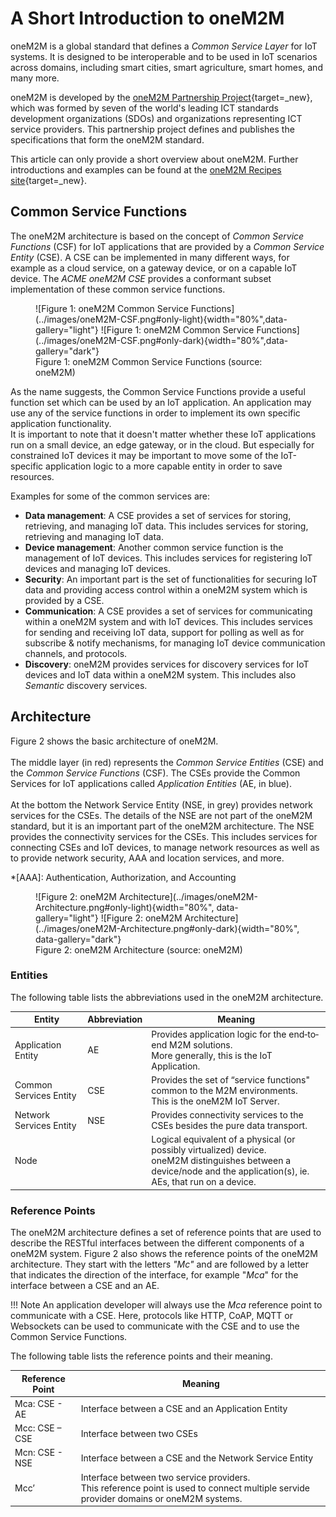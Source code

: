 # A Short Introduction to oneM2M

oneM2M is a global standard that defines a *Common Service Layer* for IoT systems. It is designed to be interoperable and to be used in IoT scenarios across domains, including smart cities, smart agriculture, smart homes, and many more. 

oneM2M is developed by the [oneM2M Partnership Project](https://onem2m.org){target=_new}, which was formed by seven of the world's leading ICT standards development organizations (SDOs) and organizations representing ICT service providers. This partnership project defines and publishes the specifications that form the oneM2M standard.

This article can only provide a short overview about oneM2M. Further introductions and examples can be found at the [oneM2M Recipes site](https://recipes.onem2m.org){target=_new}.

## Common Service Functions

The oneM2M architecture is based on the concept of *Common Service Functions* (CSF) for IoT applications that are provided by a *Common Service Entity* (CSE). A CSE can be implemented in many different ways, for example as a cloud service, on a gateway device, or on a capable IoT device. The *ACME oneM2M CSE* provides a conformant subset implementation of these common service functions.


<figure markdown="1">
![Figure 1: oneM2M Common Service Functions](../images/oneM2M-CSF.png#only-light){width="80%",data-gallery="light"}
![Figure 1: oneM2M Common Service Functions](../images/oneM2M-CSF.png#only-dark){width="80%",data-gallery="dark"}
<figcaption>Figure 1: oneM2M Common Service Functions (source: oneM2M)</figcaption>
</figure>

As the name suggests, the Common Service Functions provide a useful function set which can be used by an IoT application. An application may use any of the service functions in order to implement its own specific application functionality.  
It is important to note that it doesn't matter whether these IoT applications run on a small device, an edge gateway, or in the cloud. But especially for constrained IoT devices it may be important to move some of the IoT-specific application logic to a more capable entity in order to save resources.

Examples for some of the common services are:

* **Data management**: A CSE provides a set of services for storing, retrieving, and managing IoT data. This includes services for storing, retrieving and managing IoT data.
* **Device management**: Another common service function is the management of IoT devices. This includes services for registering IoT devices and managing IoT devices.
* **Security**: An important part is the set of functionalities for securing IoT data and providing access control within a oneM2M system which is provided by a CSE.
* **Communication**: A CSE provides a set of services for communicating within a oneM2M system and with IoT devices. This includes services for sending and receiving IoT data, support for polling as well as for subscribe & notify mechanisms, for managing IoT device communication channels, and protocols.
* **Discovery**: oneM2M provides services for discovery services for IoT devices and IoT data within a oneM2M system. This includes also *Semantic* discovery services. 

## Architecture

<div class="grid" markdown>

Figure 2 shows the basic architecture of oneM2M.  
<br/>
The middle layer (in red) represents the *Common Service Entities* (CSE) and the *Common Service Functions* (CSF). The CSEs provide the Common Services for IoT applications called *Application Entities* (AE, in blue).  
<br/>
At the bottom the Network Service Entity (NSE, in grey) provides network services for the CSEs. The details of the NSE are not part of the oneM2M standard, but it is an important part of the oneM2M architecture. The NSE provides the connectivity services for the CSEs. This includes services for connecting CSEs and IoT devices, to manage network resources as well as to provide network security, AAA and location services, and more.

*[AAA]: Authentication, Authorization, and Accounting

<figure markdown="1">
![Figure 2: oneM2M Architecture](../images/oneM2M-Architecture.png#only-light){width="80%", data-gallery="light"}
![Figure 2: oneM2M Architecture](../images/oneM2M-Architecture.png#only-dark){width="80%", data-gallery="dark"}
<figcaption>Figure 2: oneM2M Architecture (source: oneM2M)</figcaption>
</figure>

</div>


### Entities

The following table lists the abbreviations used in the oneM2M architecture.

| Entity                  | Abbreviation | Meaning                                                                                                                                                                   |
|-------------------------|--------------|---------------------------------------------------------------------------------------------------------------------------------------------------------------------------|
| Application Entity      | AE           | Provides application logic for the end‐to‐end M2M solutions.<br /> More generally, this is the IoT Application.                                                           |
| Common Services Entity  | CSE          | Provides the set of “service functions" common to the M2M environments.<br />This is the oneM2M IoT Server.                                                               |
| Network Services Entity | NSE          | Provides connectivity services to the CSEs besides the pure data transport.                                                                                               |
| Node                    |              | Logical equivalent of a physical (or possibly virtualized) device.<br />oneM2M distinguishes between a device/node and the application(s), ie. AEs, that run on a device. |


### Reference Points

The oneM2M architecture defines a set of reference points that are used to describe the RESTful
interfaces between the different components of a oneM2M system. Figure 2 also shows the reference
points of the oneM2M architecture. They start with the letters *"Mc"* and are followed by a letter
that indicates the direction of the interface, for example "*Mca*" for the interface between a CSE
and an AE.

!!! Note
	An application developer will always use the *Mca* reference point to communicate with a CSE.
	Here, protocols like HTTP, CoAP, MQTT or Websockets can be used to communicate with the CSE
	and to use the Common Service Functions.

The following table lists the reference points and their meaning.

| Reference Point | Meaning                                                                                                                                    |
|-----------------|--------------------------------------------------------------------------------------------------------------------------------------------|
| Mca: CSE - AE   | Interface between a CSE and an Application Entity                                                                                          |
| Mcc: CSE – CSE  | Interface between two CSEs                                                                                                                 |
| Mcn: CSE - NSE  | Interface between a CSE and the Network Service Entity                                                                                     |
| Mcc’            | Interface between two service providers.<br />This reference point is used to connect multiple servide provider domains or oneM2M systems. |

